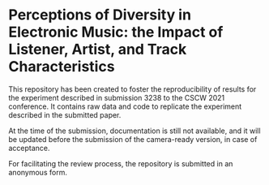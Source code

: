 # Perceptions of Diversity in Electronic Music: the Impact of Listener, Artist, and Track Characteristics

This repository has been created to foster the reproducibility of results for the experiment described in submission 3238 to the CSCW 2021 conference. 
It contains raw data and code to replicate the experiment described in the submitted paper. 

At the time of the submission, documentation is still not available, and it will be updated before the submission of the camera-ready version, in case of acceptance. 

For facilitating the review process, the repository is submitted in an anonymous form. 

